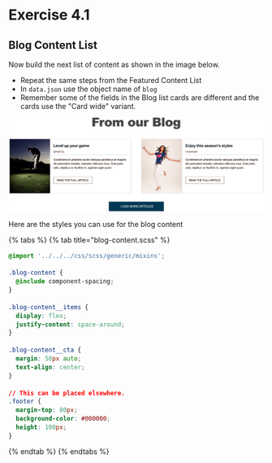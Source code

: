 # Exercise 4.1

## Blog Content List

Now build the next list of content as shown in the image below.

* Repeat the same steps from the Featured Content List
* In `data.json` use the object name of `blog`
* Remember some of the fields in the Blog list cards are different and the cards use the "Card wide" variant.

![Our Blog List](../../.gitbook/assets/components-for-beginners-blog.png)

Here are the styles you can use for the blog content

{% tabs %}
{% tab title="blog-content.scss" %}
```css
@import '../../../css/scss/generic/mixins';

.blog-content {
  @include component-spacing;
}

.blog-content__items {
  display: flex;
  justify-content: space-around;
}

.blog-content__cta {
  margin: 50px auto;
  text-align: center;
}

// This can be placed elsewhere.
.footer {
  margin-top: 80px;
  background-color: #000000;
  height: 100px;
}
```
{% endtab %}
{% endtabs %}

